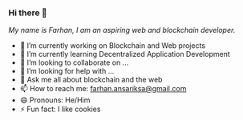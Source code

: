 ### **Hi there 👋**

*My name is Farhan, I am an aspiring web and blockchain developer.* 

- 🔭 I’m currently working on Blockchain and Web projects
- 🌱 I’m currently learning Decentralized Application Development
- 👯 I’m looking to collaborate on ...
- 🤔 I’m looking for help with ...
- 💬 Ask me all about blockchain and the web
- 📫 How to reach me: farhan.ansariksa@gmail.com
- 😄 Pronouns: He/Him
- ⚡ Fun fact: I like cookies

